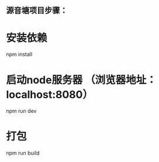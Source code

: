 ## 源音塘项目步骤：


# 安装依赖
npm install

# 启动node服务器 （浏览器地址： localhost:8080）
npm run dev

# 打包
npm run build
